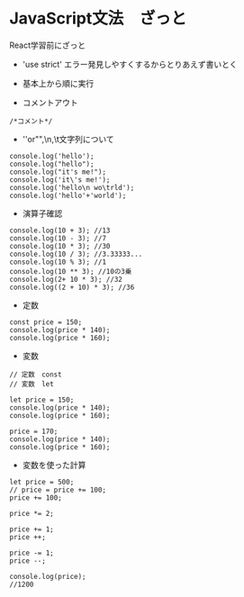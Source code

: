 # JavaScript文法　ざっと
React学習前にざっと
- 'use strict'
 エラー発見しやすくするからとりあえず書いとく

- 基本上から順に実行
- コメントアウト
```
/*コメント*/
```
- ''or"",\n,\t文字列について
```
console.log('hello');
console.log("hello");
console.log("it's me!");
console.log('it\'s me!');
console.log('hello\n wo\trld');
console.log('hello'+'world');
```
- 演算子確認
```
console.log(10 + 3); //13
console.log(10 - 3); //7
console.log(10 * 3); //30
console.log(10 / 3); //3.33333...
console.log(10 % 3); //1
console.log(10 ** 3); //10の3乗
console.log(2+ 10 * 3); //32
console.log((2 + 10) * 3); //36
```
- 定数
```
const price = 150;
console.log(price * 140);
console.log(price * 160);
```

- 変数
```
// 定数　const
// 変数　let

let price = 150;
console.log(price * 140);
console.log(price * 160);

price = 170;
console.log(price * 140);
console.log(price * 160);
```
- 変数を使った計算
```
let price = 500;
// price = price += 100;
price += 100;

price *= 2;

price += 1;
price ++;

price -= 1;
price --;

console.log(price);
//1200
```



